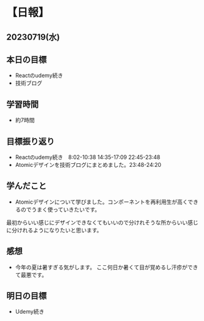 # 【日報】
## 20230719(水)
## 本日の目標
- Reactのudemy続き
- 技術ブログ

## 学習時間
- 約7時間

## 目標振り返り
- Reactのudemy続き　8:02-10:38 14:35-17:09 22:45-23:48
- Atomicデザインを技術ブログにまとめました。23:48-24:20

## 学んだこと
- Atomicデザインについて学びました。コンポーネントを再利用生が高くできるのでうまく使っていきたいです。

最初からいい感じにデザインできなくてもいいので分けれそうな所からいい感じに分けれるようになりたいと思います。

## 感想
- 今年の夏は暑すぎる気がします。 ここ何日か暑くて目が覚めるし汗疹ができて最悪です。

## 明日の目標
- Udemy続き


